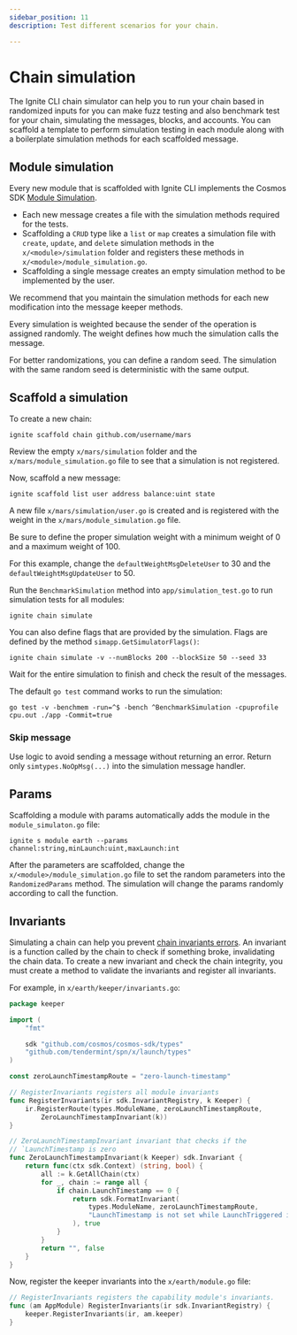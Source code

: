 ```yaml
---
sidebar_position: 11
description: Test different scenarios for your chain. 

---
```


# Chain simulation

The Ignite CLI chain simulator can help you to run your chain based in randomized inputs for you can make fuzz testing and also benchmark test for your chain, simulating the messages, blocks, and accounts. You can scaffold a template to perform simulation testing in each module along with a boilerplate simulation methods for each scaffolded message.

## Module simulation

Every new module that is scaffolded with Ignite CLI implements the Cosmos SDK [Module Simulation](https://docs.cosmos.network/master/building-modules/simulator.html). 

- Each new message creates a file with the simulation methods required for the tests. 
- Scaffolding a `CRUD` type like a `list` or `map` creates a simulation file with `create`, `update`, and `delete` simulation methods in the `x/<module>/simulation` folder and registers these methods in `x/<module>/module_simulation.go`. 
- Scaffolding a single message creates an empty simulation method to be implemented by the user.

We recommend that you maintain the simulation methods for each new modification into the message keeper methods.

Every simulation is weighted because the sender of the operation is assigned randomly. The weight defines how much the simulation calls the message. 

For better randomizations, you can define a random seed. The simulation with the same random seed is deterministic with the same output.

## Scaffold a simulation

To create a new chain:

```shell
ignite scaffold chain github.com/username/mars
```

Review the empty `x/mars/simulation` folder and the `x/mars/module_simulation.go` file to see that a simulation is not registered. 

Now, scaffold a new message:

```shell
ignite scaffold list user address balance:uint state
```

A new file `x/mars/simulation/user.go` is created and is registered with the weight in the `x/mars/module_simulation.go` file. 

Be sure to define the proper simulation weight with a minimum weight of 0 and a maximum weight of 100. 

For this example, change the `defaultWeightMsgDeleteUser` to 30 and the `defaultWeightMsgUpdateUser` to 50. 

Run the `BenchmarkSimulation` method into `app/simulation_test.go` to run simulation tests for all modules:

```shell
ignite chain simulate
```

You can also define flags that are provided by the simulation. Flags are defined by the method `simapp.GetSimulatorFlags()`:

```shell
ignite chain simulate -v --numBlocks 200 --blockSize 50 --seed 33
```

Wait for the entire simulation to finish and check the result of the messages.

The default `go test` command works to run the simulation:

```shell
go test -v -benchmem -run=^$ -bench ^BenchmarkSimulation -cpuprofile cpu.out ./app -Commit=true
```

### Skip message

Use logic to avoid sending a message without returning an error. Return only `simtypes.NoOpMsg(...)` into the simulation message handler.

## Params

Scaffolding a module with params automatically adds the module in the `module_simulaton.go` file:

```shell
ignite s module earth --params channel:string,minLaunch:uint,maxLaunch:int
```

After the parameters are scaffolded, change the `x/<module>/module_simulation.go` file to set the random parameters into the `RandomizedParams` method. The simulation will change the params randomly according to call the function. 

## Invariants

Simulating a chain can help you prevent [chain invariants errors](https://docs.cosmos.network/master/building-modules/invariants.html). An invariant is a function called by the chain to check if something broke, invalidating the chain data.
To create a new invariant and check the chain integrity, you must create a method to validate the invariants and register all invariants.

For example, in `x/earth/keeper/invariants.go`:

```go
package keeper

import (
	"fmt"

	sdk "github.com/cosmos/cosmos-sdk/types"
	"github.com/tendermint/spn/x/launch/types"
)

const zeroLaunchTimestampRoute = "zero-launch-timestamp"

// RegisterInvariants registers all module invariants
func RegisterInvariants(ir sdk.InvariantRegistry, k Keeper) {
	ir.RegisterRoute(types.ModuleName, zeroLaunchTimestampRoute,
		ZeroLaunchTimestampInvariant(k))
}

// ZeroLaunchTimestampInvariant invariant that checks if the
// `LaunchTimestamp is zero
func ZeroLaunchTimestampInvariant(k Keeper) sdk.Invariant {
	return func(ctx sdk.Context) (string, bool) {
		all := k.GetAllChain(ctx)
		for _, chain := range all {
			if chain.LaunchTimestamp == 0 {
				return sdk.FormatInvariant(
					types.ModuleName, zeroLaunchTimestampRoute,
					"LaunchTimestamp is not set while LaunchTriggered is set",
				), true
			}
		}
		return "", false
	}
}
```

Now, register the keeper invariants into the `x/earth/module.go` file:

```go
// RegisterInvariants registers the capability module's invariants.
func (am AppModule) RegisterInvariants(ir sdk.InvariantRegistry) {
	keeper.RegisterInvariants(ir, am.keeper)
}
```